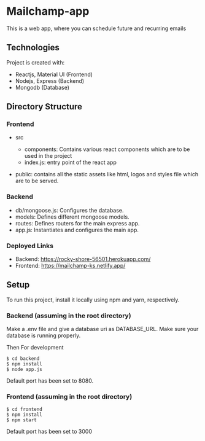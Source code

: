 # Mailchamp-app

This is a web app, where you can schedule future and recurring emails

## Technologies
Project is created with:
* Reactjs, Material UI (Frontend)
* Nodejs, Express (Backend)
* Mongodb (Database)

## Directory Structure

### Frontend

* src
  * components: Contains various react components which are to be used in the project
  * index.js: entry point of the react app
  
* public: contains all the static assets like html, logos and styles file which are to be served.

### Backend
* db/mongoose.js: Configures the database.
* models: Defines different mongoose models.
* routes: Defines routers for the main express app.
* app.js: Instantiates and configures the main app.

### Deployed Links
* Backend: https://rocky-shore-56501.herokuapp.com/
* Frontend: https://mailchamp-ks.netlify.app/

## Setup
To run this project, install it locally using npm and yarn, respectively.

### Backend (assuming in the root directory)

Make a .env file and give a database uri as DATABASE_URL.
Make sure your database is running properly.

Then
For development
```
$ cd backend
$ npm install
$ node app.js
```

Default port has been set to 8080.

### Frontend (assuming in the root directory)

```
$ cd frontend
$ npm install
$ npm start
```

Default port has been set to 3000
